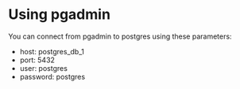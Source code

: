 # Using pgadmin
You can connect from pgadmin to postgres using these parameters:
- host: postgres_db_1
- port: 5432
- user: postgres
- password: postgres